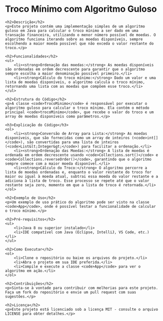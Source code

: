 <!DOCTYPE html>
<html lang="pt-BR">
<head>
    <meta charset="UTF-8">
    <meta name="viewport" content="width=device-width, initial-scale=1.0">
    
</head>
<body>
    <h1>Troco Mínimo com Algoritmo Guloso</h1>

    <h2>Descrição</h2>
    <p>Este projeto contém uma implementação simples de um algoritmo guloso em Java para calcular o troco mínimo a ser dado em uma transação financeira, utilizando o menor número possível de moedas. O algoritmo funciona iterando sobre as moedas disponíveis, sempre escolhendo a maior moeda possível que não exceda o valor restante do troco.</p>

    <h2>Funcionalidades</h2>
    <ul>
        <li><strong>Ordenação das moedas:</strong> As moedas disponíveis são ordenadas em ordem decrescente para garantir que o algoritmo sempre escolha a maior denominação possível primeiro.</li>
        <li><strong>Cálculo do troco mínimo:</strong> Dado um valor e uma lista de moedas disponíveis, o algoritmo calcula o troco mínimo, retornando uma lista com as moedas que compõem esse troco.</li>
    </ul>

    <h2>Estrutura do Código</h2>
    <p>A classe <code>TrocoMinimo</code> é responsável por executar o algoritmo guloso para calcular o troco mínimo. Ela contém o método principal <code>trocoMinimo</code>, que recebe o valor do troco e um array de moedas disponíveis como parâmetros.</p>

    <h3>Explicação do Código</h3>
    <ol>
        <li><strong>Conversão de Array para Lista:</strong> As moedas disponíveis, que são fornecidas como um array de inteiros (<code>int[]</code>), são convertidas para uma lista de inteiros (<code>List&lt;Integer&gt;</code>) para facilitar a ordenação.</li>
        <li><strong>Ordenação das Moedas:</strong> A lista de moedas é ordenada em ordem decrescente usando <code>Collections.sort()</code> e <code>Collections.reverseOrder()</code>, garantindo que o algoritmo sempre comece com a maior moeda disponível.</li>
        <li><strong>Cálculo do Troco:</strong> O algoritmo percorre a lista de moedas ordenadas e, enquanto o valor restante do troco for maior ou igual à moeda atual, subtrai essa moeda do valor restante e a adiciona à lista de troco. Esse processo se repete até que o valor restante seja zero, momento em que a lista de troco é retornada.</li>
    </ol>

    <h2>Exemplo de Uso</h2>
    <p>Um exemplo de uso prático do algoritmo pode ser visto na classe <code>App</code>, onde é possível testar a funcionalidade de calcular o troco mínimo.</p>

    <h2>Pré-requisitos</h2>
    <ul>
        <li>Java 8 ou superior instalado</li>
        <li>IDE compatível com Java (Eclipse, IntelliJ, VS Code, etc.)</li>
    </ul>

    <h2>Como Executar</h2>
    <ol>
        <li>Clone o repositório ou baixe os arquivos do projeto.</li>
        <li>Abra o projeto em sua IDE preferida.</li>
        <li>Compile e execute a classe <code>App</code> para ver o algoritmo em ação.</li>
    </ol>

    <h2>Contribuições</h2>
    <p>Sinta-se à vontade para contribuir com melhorias para este projeto. Faça um fork do repositório e envie um pull request com suas sugestões.</p>

    <h2>Licença</h2>
    <p>Este projeto está licenciado sob a licença MIT - consulte o arquivo LICENSE para obter detalhes.</p>
</body>
</html>

